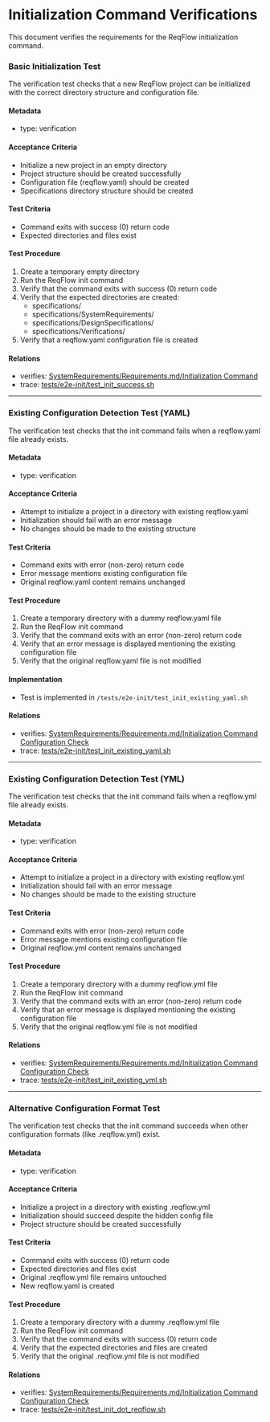 # Initialization Command Verifications

This document verifies the requirements for the ReqFlow initialization command.

### Basic Initialization Test

The verification test checks that a new ReqFlow project can be initialized with the correct directory structure and configuration file.

#### Metadata
  * type: verification

#### Acceptance Criteria
- Initialize a new project in an empty directory
- Project structure should be created successfully
- Configuration file (reqflow.yaml) should be created
- Specifications directory structure should be created

#### Test Criteria
- Command exits with success (0) return code
- Expected directories and files exist

#### Test Procedure
1. Create a temporary empty directory
2. Run the ReqFlow init command
3. Verify that the command exits with success (0) return code
4. Verify that the expected directories are created:
   - specifications/
   - specifications/SystemRequirements/
   - specifications/DesignSpecifications/
   - specifications/Verifications/
5. Verify that a reqflow.yaml configuration file is created

#### Relations
  * verifies: [SystemRequirements/Requirements.md/Initialization Command](../SystemRequirements/Requirements.html#initialization-command)
  * trace: [tests/e2e-init/test_init_success.sh](../../../tests/e2e-init/test_init_success.sh)

---

### Existing Configuration Detection Test (YAML)

The verification test checks that the init command fails when a reqflow.yaml file already exists.

#### Metadata
  * type: verification

#### Acceptance Criteria
- Attempt to initialize a project in a directory with existing reqflow.yaml
- Initialization should fail with an error message
- No changes should be made to the existing structure

#### Test Criteria
- Command exits with error (non-zero) return code
- Error message mentions existing configuration file
- Original reqflow.yaml content remains unchanged

#### Test Procedure
1. Create a temporary directory with a dummy reqflow.yaml file
2. Run the ReqFlow init command
3. Verify that the command exits with an error (non-zero) return code
4. Verify that an error message is displayed mentioning the existing configuration file
5. Verify that the original reqflow.yaml file is not modified

#### Implementation
- Test is implemented in `/tests/e2e-init/test_init_existing_yaml.sh`

#### Relations
  * verifies: [SystemRequirements/Requirements.md/Initialization Command Configuration Check](../SystemRequirements/Requirements.html#initialization-command-configuration-check)
  * trace: [tests/e2e-init/test_init_existing_yaml.sh](../../../tests/e2e-init/test_init_existing_yaml.sh)

---

### Existing Configuration Detection Test (YML)

The verification test checks that the init command fails when a reqflow.yml file already exists.

#### Metadata
  * type: verification

#### Acceptance Criteria
- Attempt to initialize a project in a directory with existing reqflow.yml
- Initialization should fail with an error message
- No changes should be made to the existing structure

#### Test Criteria
- Command exits with error (non-zero) return code
- Error message mentions existing configuration file
- Original reqflow.yml content remains unchanged

#### Test Procedure
1. Create a temporary directory with a dummy reqflow.yml file
2. Run the ReqFlow init command
3. Verify that the command exits with an error (non-zero) return code
4. Verify that an error message is displayed mentioning the existing configuration file
5. Verify that the original reqflow.yml file is not modified

#### Relations
  * verifies: [SystemRequirements/Requirements.md/Initialization Command Configuration Check](../SystemRequirements/Requirements.html#initialization-command-configuration-check)
  * trace: [tests/e2e-init/test_init_existing_yml.sh](../../../tests/e2e-init/test_init_existing_yml.sh)

---

### Alternative Configuration Format Test

The verification test checks that the init command succeeds when other configuration formats (like .reqflow.yml) exist.

#### Metadata
* type: verification

#### Acceptance Criteria
- Initialize a project in a directory with existing .reqflow.yml
- Initialization should succeed despite the hidden config file
- Project structure should be created successfully

#### Test Criteria
- Command exits with success (0) return code
- Expected directories and files exist
- Original .reqflow.yml file remains untouched
- New reqflow.yaml is created

#### Test Procedure
1. Create a temporary directory with a dummy .reqflow.yml file
2. Run the ReqFlow init command
3. Verify that the command exits with success (0) return code
4. Verify that the expected directories and files are created
5. Verify that the original .reqflow.yml file is not modified

#### Relations
  * verifies: [SystemRequirements/Requirements.md/Initialization Command Configuration Check](../SystemRequirements/Requirements.html#initialization-command-configuration-check)
  * trace: [tests/e2e-init/test_init_dot_reqflow.sh](../../../tests/e2e-init/test_init_dot_reqflow.sh)
